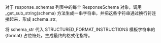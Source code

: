 对于 response_schemas 列表中的每个 ResponseSchema 对象，调用 _get_sub_string(schema) 方法生成一串字符串，并把这些字符串通过换行符连接起来，形成 schema_str。

将 schema_str 代入 STRUCTURED_FORMAT_INSTRUCTIONS 模板字符串的 {format} 占位符处，生成最终的格式化指导。